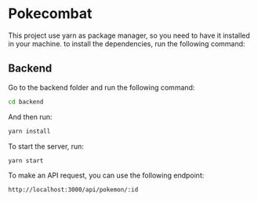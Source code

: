 # Pokecombat

This project use yarn as package manager, so you need to have it installed in your machine.
to install the dependencies, run the following command:

## Backend

Go to the backend folder and run the following command:
```bash
cd backend
```

And then run:
```bash
yarn install
```

To start the server, run:
```bash
yarn start
```

To make an API request, you can use the following endpoint:
```
http://localhost:3000/api/pokemon/:id
```
